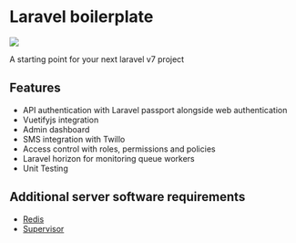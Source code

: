 # Laravel boilerplate

![](https://github.com/ultrasamad/laravel-boilerplate/workflows/Run%20Tests/badge.svg?branch=master)

A starting point for your next laravel v7 project

## Features
* API authentication with Laravel passport alongside web authentication
* Vuetifyjs integration
* Admin dashboard
* SMS integration with Twillo
* Access control with roles, permissions and policies
* Laravel horizon for monitoring queue workers
* Unit Testing

## Additional server software requirements
* [Redis](https://redis.io/)
* [Supervisor](http://supervisord.org/index.html)
